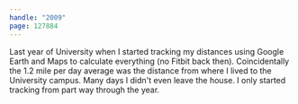 ```yaml
---
handle: "2009"
page: 127884
---
```


Last year of University when I started tracking my distances using Google Earth and Maps to calculate everything (no Fitbit back then). Coincidentally the 1.2 mile per day average was the distance from where I lived to the University campus. Many days I didn't even leave the house. I only started tracking from part way through the year.
